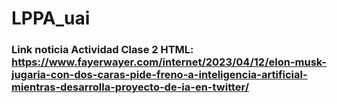 # LPPA_uai
### Link noticia Actividad Clase 2 HTML: https://www.fayerwayer.com/internet/2023/04/12/elon-musk-jugaria-con-dos-caras-pide-freno-a-inteligencia-artificial-mientras-desarrolla-proyecto-de-ia-en-twitter/
